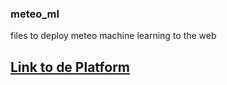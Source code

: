 ### meteo_ml

files to deploy meteo machine learning to the web
## [Link to de Platform](https://share.streamlit.io/granantuin/meteo_ml/main/operational_st.py)

